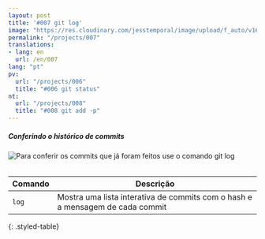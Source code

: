 ```yaml
---
layout: post
title: '#007 git log'
image: "https://res.cloudinary.com/jesstemporal/image/upload/f_auto/v1642878671/gitfichas/pt/007/thumbnail_i5rhgv.jpg"
permalink: "/projects/007"
translations:
- lang: en
  url: /en/007
lang: "pt"
pv:
  url: "/projects/006"
  title: "#006 git status"
nt:
  url: "/projects/008"
  title: "#008 git add -p"
---
```

##### Conferindo o histórico de commits

<img alt="Para conferir os commits que já foram feitos use o comando git log" src="https://res.cloudinary.com/jesstemporal/image/upload/v1642878671/gitfichas/pt/007/full_nif6rh.jpg"><br><br>

| Comando | Descrição |
|---------|-----------|
| `log` | Mostra uma lista interativa de commits com o hash e a mensagem de cada commit |
{: .styled-table}
